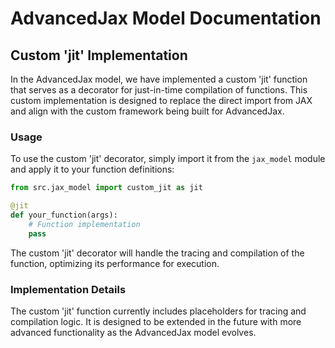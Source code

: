 # AdvancedJax Model Documentation

## Custom 'jit' Implementation

In the AdvancedJax model, we have implemented a custom 'jit' function that serves as a decorator for just-in-time compilation of functions. This custom implementation is designed to replace the direct import from JAX and align with the custom framework being built for AdvancedJax.

### Usage

To use the custom 'jit' decorator, simply import it from the `jax_model` module and apply it to your function definitions:

```python
from src.jax_model import custom_jit as jit

@jit
def your_function(args):
    # Function implementation
    pass
```

The custom 'jit' decorator will handle the tracing and compilation of the function, optimizing its performance for execution.

### Implementation Details

The custom 'jit' function currently includes placeholders for tracing and compilation logic. It is designed to be extended in the future with more advanced functionality as the AdvancedJax model evolves.
